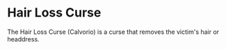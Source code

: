 # Hair Loss Curse  
The Hair Loss Curse (Calvorio) is a curse that removes the victim's hair or headdress.  
  
